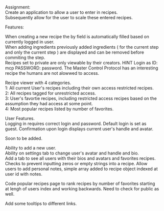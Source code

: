 Assignment:  
Create an application to allow a user to enter in recipes.  
Subsequently allow for the user to scale these entered recipes. 


Features:  

When creating a new recipe the by field is automatically filled based on currently logged in user.    
When adding ingredients previously added ingredients ( for the current step and only the current step ) are displayed and can be removed before commiting the step.  
Recipes set to private are only viewable by their creators. 
HINT Login as ID: mcp PASSWORD: password. 
The Master Control Protocol has an interesting recipe the humans are not alowwed to access.  
  
Recipe viewer with 4 categories.  
1: All current User's recipes including their own access restricted recipes.  
2: All recipes tagged for unrestricted access.  
3: User's favortie recipes, including restricted access recipes based on the assumption they had access at some point.  
4: Most popular recipes listed by number of favorites.  

User Features.  
Logging in requires correct login and password. 
Default login is set as guest. 
Confirmation upon login displays current user's handle and avatar.  

Soon to be added.

Ability to add a new user.  
Ability on settings tab to change user's avatar and handle and bio.   
Add a tab to see all users with their bios and avatars and favorites recipes.
Checks to prevent inputting zeros or empty strings into a recipe. 
Allow users to add personal notes, simple array added to recipe object indexed at user id with notes.

Code popular recipes page to rank recipes by number of favorites starting at lengh of users index and working backwards. Need to check for public as well. 

Add some tooltips to different links. 

 
